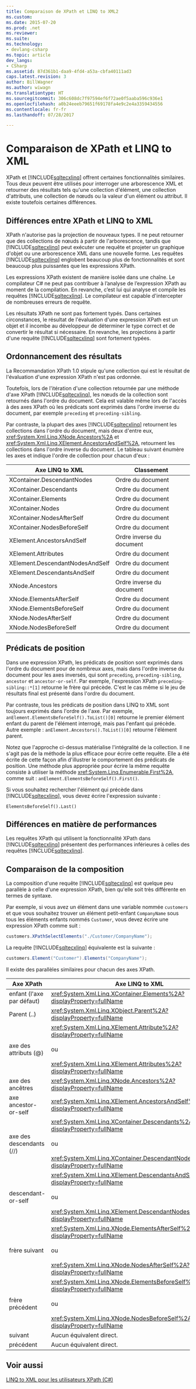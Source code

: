 ```yaml
---
title: Comparaison de XPath et LINQ to XML2
ms.custom: 
ms.date: 2015-07-20
ms.prod: .net
ms.reviewer: 
ms.suite: 
ms.technology:
- devlang-csharp
ms.topic: article
dev_langs:
- CSharp
ms.assetid: 87d361b1-daa9-4fd4-a53a-cbfa40111ad3
caps.latest.revision: 3
author: BillWagner
ms.author: wiwagn
ms.translationtype: HT
ms.sourcegitcommit: 306c608dc7f97594ef6f72ae0f5aaba596c936e1
ms.openlocfilehash: a0b24eeeb79651f69178fa4e9c2e4a3359434556
ms.contentlocale: fr-fr
ms.lasthandoff: 07/28/2017

---
```

# <a name="comparison-of-xpath-and-linq-to-xml"></a>Comparaison de XPath et LINQ to XML
XPath et [!INCLUDE[sqltecxlinq](~/includes/sqltecxlinq-md.md)] offrent certaines fonctionnalités similaires. Tous deux peuvent être utilisés pour interroger une arborescence XML et retourner des résultats tels qu'une collection d'élément, une collection d'attributs, une collection de nœuds ou la valeur d'un élément ou attribut. Il existe toutefois certaines différences.  
  
## <a name="differences-between-xpath-and-linq-to-xml"></a>Différences entre XPath et LINQ to XML  
 XPath n'autorise pas la projection de nouveaux types. Il ne peut retourner que des collections de nœuds à partir de l'arborescence, tandis que [!INCLUDE[sqltecxlinq](~/includes/sqltecxlinq-md.md)] peut exécuter une requête et projeter un graphique d'objet ou une arborescence XML dans une nouvelle forme. Les requêtes [!INCLUDE[sqltecxlinq](~/includes/sqltecxlinq-md.md)] englobent beaucoup plus de fonctionnalités et sont beaucoup plus puissantes que les expressions XPath.  
  
 Les expressions XPath existent de manière isolée dans une chaîne. Le compilateur C# ne peut pas contribuer à l’analyse de l’expression XPath au moment de la compilation. En revanche, c’est lui qui analyse et compile les requêtes [!INCLUDE[sqltecxlinq](~/includes/sqltecxlinq-md.md)]. Le compilateur est capable d'intercepter de nombreuses erreurs de requête.  
  
 Les résultats XPath ne sont pas fortement typés. Dans certaines circonstances, le résultat de l'évaluation d'une expression XPath est un objet et il incombe au développeur de déterminer le type correct et de convertir le résultat si nécessaire. En revanche, les projections à partir d'une requête [!INCLUDE[sqltecxlinq](~/includes/sqltecxlinq-md.md)] sont fortement typées.  
  
## <a name="result-ordering"></a>Ordonnancement des résultats  
 La Recommandation XPath 1.0 stipule qu'une collection qui est le résultat de l'évaluation d'une expression XPath n'est pas ordonnée.  
  
 Toutefois, lors de l'itération d'une collection retournée par une méthode d'axe XPath [!INCLUDE[sqltecxlinq](~/includes/sqltecxlinq-md.md)], les nœuds de la collection sont retournés dans l'ordre du document. Cela est valable même lors de l'accès à des axes XPath où les prédicats sont exprimés dans l'ordre inverse du document, par exemple `preceding` et `preceding-sibling`.  
  
 Par contraste, la plupart des axes [!INCLUDE[sqltecxlinq](~/includes/sqltecxlinq-md.md)] retournent les collections dans l'ordre du document, mais deux d'entre eux, <xref:System.Xml.Linq.XNode.Ancestors%2A> et <xref:System.Xml.Linq.XElement.AncestorsAndSelf%2A>, retournent les collections dans l'ordre inverse du document. Le tableau suivant énumère les axes et indique l'ordre de collection pour chacun d'eux :  
  
|Axe LINQ to XML|Classement|  
|----------------------|--------------|  
|XContainer.DescendantNodes|Ordre du document|  
|XContainer.Descendants|Ordre du document|  
|XContainer.Elements|Ordre du document|  
|XContainer.Nodes|Ordre du document|  
|XContainer.NodesAfterSelf|Ordre du document|  
|XContainer.NodesBeforeSelf|Ordre du document|  
|XElement.AncestorsAndSelf|Ordre inverse du document|  
|XElement.Attributes|Ordre du document|  
|XElement.DescendantNodesAndSelf|Ordre du document|  
|XElement.DescendantsAndSelf|Ordre du document|  
|XNode.Ancestors|Ordre inverse du document|  
|XNode.ElementsAfterSelf|Ordre du document|  
|XNode.ElementsBeforeSelf|Ordre du document|  
|XNode.NodesAfterSelf|Ordre du document|  
|XNode.NodesBeforeSelf|Ordre du document|  
  
## <a name="positional-predicates"></a>Prédicats de position  
 Dans une expression XPath, les prédicats de position sont exprimés dans l'ordre du document pour de nombreux axes, mais dans l'ordre inverse du document pour les axes inversés, qui sont `preceding`, `preceding-sibling`, `ancestor` et `ancestor-or-self`. Par exemple, l'expression XPath `preceding-sibling::*[1]` retourne le frère qui précède. C'est le cas même si le jeu de résultats final est présenté dans l'ordre du document.  
  
 Par contraste, tous les prédicats de position dans LINQ to XML sont toujours exprimés dans l'ordre de l'axe. Par exemple, `anElement.ElementsBeforeSelf().ToList()[0]` retourne le premier élément enfant du parent de l'élément interrogé, mais pas l'enfant qui précède. Autre exemple : `anElement.Ancestors().ToList()[0]` retourne l'élément parent.  
  
 Notez que l'approche ci-dessus matérialise l'intégralité de la collection. Il ne s'agit pas de la méthode la plus efficace pour écrire cette requête. Elle a été écrite de cette façon afin d'illustrer le comportement des prédicats de position. Une méthode plus appropriée pour écrire la même requête consiste à utiliser la méthode <xref:System.Linq.Enumerable.First%2A>, comme suit : `anElement.ElementsBeforeSelf().First()`.  
  
 Si vous souhaitez rechercher l'élément qui précède dans [!INCLUDE[sqltecxlinq](~/includes/sqltecxlinq-md.md)], vous devez écrire l'expression suivante :  
  
 `ElementsBeforeSelf().Last()`  
  
## <a name="performance-differences"></a>Différences en matière de performances  
 Les requêtes XPath qui utilisent la fonctionnalité XPath dans [!INCLUDE[sqltecxlinq](~/includes/sqltecxlinq-md.md)] présentent des performances inférieures à celles des requêtes [!INCLUDE[sqltecxlinq](~/includes/sqltecxlinq-md.md)].  
  
## <a name="comparison-of-composition"></a>Comparaison de la composition  
 La composition d'une requête [!INCLUDE[sqltecxlinq](~/includes/sqltecxlinq-md.md)] est quelque peu parallèle à celle d'une expression XPath, bien qu'elle soit très différente en termes de syntaxe.  
  
 Par exemple, si vous avez un élément dans une variable nommée `customers` et que vous souhaitez trouver un élément petit-enfant `CompanyName` sous tous les éléments enfants nommés `Customer`, vous devez écrire une expression XPath comme suit :  
  
```csharp  
customers.XPathSelectElements("./Customer/CompanyName");  
```  
  
 La requête [!INCLUDE[sqltecxlinq](~/includes/sqltecxlinq-md.md)] équivalente est la suivante :  
  
```csharp  
customers.Element("Customer").Elements("CompanyName");  
```  
  
 Il existe des parallèles similaires pour chacun des axes XPath.  
  
|Axe XPath|Axe LINQ to XML|  
|----------------|----------------------|  
|enfant (l'axe par défaut)|<xref:System.Xml.Linq.XContainer.Elements%2A?displayProperty=fullName>|  
|Parent (..)|<xref:System.Xml.Linq.XObject.Parent%2A?displayProperty=fullName>|  
|axe des attributs (@)|<xref:System.Xml.Linq.XElement.Attribute%2A?displayProperty=fullName><br /><br /> ou<br /><br /> <xref:System.Xml.Linq.XElement.Attributes%2A?displayProperty=fullName>|  
|axe des ancêtres|<xref:System.Xml.Linq.XNode.Ancestors%2A?displayProperty=fullName>|  
|axe ancestor-or-self|<xref:System.Xml.Linq.XElement.AncestorsAndSelf%2A?displayProperty=fullName>|  
|axe des descendants (//)|<xref:System.Xml.Linq.XContainer.Descendants%2A?displayProperty=fullName><br /><br /> ou<br /><br /> <xref:System.Xml.Linq.XContainer.DescendantNodes%2A?displayProperty=fullName>|  
|descendant-or-self|<xref:System.Xml.Linq.XElement.DescendantsAndSelf%2A?displayProperty=fullName><br /><br /> ou<br /><br /> <xref:System.Xml.Linq.XElement.DescendantNodesAndSelf%2A?displayProperty=fullName>|  
|frère suivant|<xref:System.Xml.Linq.XNode.ElementsAfterSelf%2A?displayProperty=fullName><br /><br /> ou<br /><br /> <xref:System.Xml.Linq.XNode.NodesAfterSelf%2A?displayProperty=fullName>|  
|frère précédent|<xref:System.Xml.Linq.XNode.ElementsBeforeSelf%2A?displayProperty=fullName><br /><br /> ou<br /><br /> <xref:System.Xml.Linq.XNode.NodesBeforeSelf%2A?displayProperty=fullName>|  
|suivant|Aucun équivalent direct.|  
|précédent|Aucun équivalent direct.|  
  
## <a name="see-also"></a>Voir aussi  
 [LINQ to XML pour les utilisateurs XPath (C#)](../../../../csharp/programming-guide/concepts/linq/linq-to-xml-for-xpath-users.md)

